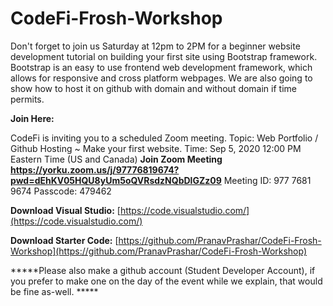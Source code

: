 # CodeFi-Frosh-Workshop

Don't forget to join us Saturday at 12pm to 2PM for a beginner website development tutorial on building your first site using Bootstrap framework. Bootstrap is an easy to use frontend web development framework, which allows for responsive and cross platform webpages. We are also going to show how to host it on github with domain and without domain if time permits.

**Join Here:** 

CodeFi is inviting you to a scheduled Zoom meeting.
Topic: Web Portfolio / Github Hosting ~ Make your first website.
Time: Sep 5, 2020 12:00 PM Eastern Time (US and Canada)
**Join Zoom Meeting
https://yorku.zoom.us/j/97776819674?pwd=dEhKV05HQU8yUm5oQVRsdzNQbDlGZz09**
Meeting ID: 977 7681 9674
Passcode: 479462

**Download Visual Studio:** [https://code.visualstudio.com/](https://code.visualstudio.com/)

**Download Starter Code:** [https://github.com/PranavPrashar/CodeFi-Frosh-Workshop](https://github.com/PranavPrashar/CodeFi-Frosh-Workshop)

*****Please also make a github account (Student Developer Account), if you prefer to make one on the day of the event while we explain, that would be fine as-well. *****
